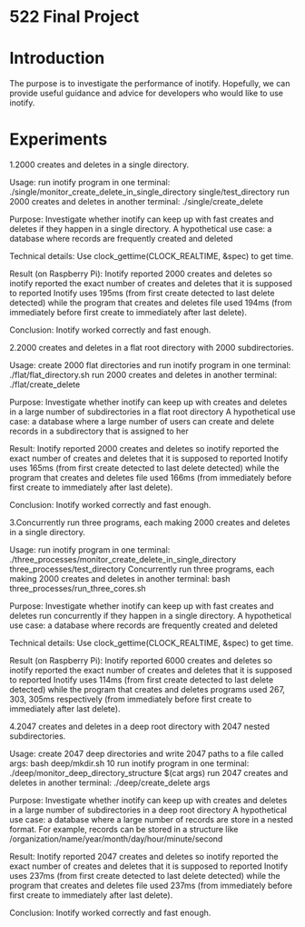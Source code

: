 # 522 Final Project

# Introduction
The purpose is to investigate the performance of inotify.
Hopefully, we can provide useful guidance and advice for developers who would like to use inotify.

# Experiments
1.2000 creates and deletes in a single directory.

Usage:
run inotify program in one terminal: ./single/monitor_create_delete_in_single_directory single/test_directory
run 2000 creates and deletes in another terminal: ./single/create_delete

Purpose: 
Investigate whether inotify can keep up with fast creates and deletes if they happen in a single directory.
A hypothetical use case: a database where records are frequently created and deleted

Technical details:
Use clock_gettime(CLOCK_REALTIME, &spec) to get time.

Result (on Raspberry Pi):
Inotify reported 2000 creates and deletes so inotify reported the exact number of creates and deletes that
it is supposed to reported
Inotify uses 195ms (from first create detected to last delete detected) while the program that 
creates and deletes file used 194ms (from immediately before first create to immediately after last delete).

Conclusion:
Inotify worked correctly and fast enough.

2.2000 creates and deletes in a flat root directory with 2000 subdirectories.

Usage:
create 2000 flat directories and run inotify program in one terminal: ./flat/flat_directory.sh
run 2000 creates and deletes in another terminal: ./flat/create_delete

Purpose:
Investigate whether inotify can keep up with creates and deletes in a large number of subdirectories in a flat
root directory
A hypothetical use case: a database where a large number of users can create and delete records in a
subdirectory that is assigned to her

Result:
Inotify reported 2000 creates and deletes so inotify reported the exact number of creates and deletes that
it is supposed to reported
Inotify uses 165ms (from first create detected to last delete detected) while the program that 
creates and deletes file used 166ms (from immediately before first create to immediately after last delete).

Conclusion:
Inotify worked correctly and fast enough.

3.Concurrently run three programs, each making 2000 creates and deletes in a single directory.

Usage:
run inotify program in one terminal: ./three_processes/monitor_create_delete_in_single_directory three_processes/test_directory
Concurrently run three programs, each making 2000 creates and deletes in another terminal: bash three_processes/run_three_cores.sh

Purpose: 
Investigate whether inotify can keep up with fast creates and deletes run concurrently if they happen in a single directory.
A hypothetical use case: a database where records are frequently created and deleted

Technical details:
Use clock_gettime(CLOCK_REALTIME, &spec) to get time.

Result (on Raspberry Pi):
Inotify reported 6000 creates and deletes so inotify reported the exact number of creates and deletes that
it is supposed to reported
Inotify uses 114ms (from first create detected to last delete detected) while the program that 
creates and deletes programs used 267, 303, 305ms respectively (from immediately before first create to immediately after last delete).

4.2047 creates and deletes in a deep root directory with 2047 nested subdirectories.

Usage:
create 2047 deep directories and write 2047 paths to a file called args: bash deep/mkdir.sh 10
run inotify program in one terminal: ./deep/monitor_deep_directory_structure $(cat args)
run 2047 creates and deletes in another terminal: ./deep/create_delete args

Purpose:
Investigate whether inotify can keep up with creates and deletes in a large number of subdirectories in a deep
root directory
A hypothetical use case: a database where a large number of records are store in a nested format.
For example, records can be stored in a structure like /organization/name/year/month/day/hour/minute/second

Result:
Inotify reported 2047 creates and deletes so inotify reported the exact number of creates and deletes that
it is supposed to reported
Inotify uses 237ms (from first create detected to last delete detected) while the program that 
creates and deletes file used 237ms (from immediately before first create to immediately after last delete).

Conclusion:
Inotify worked correctly and fast enough.
